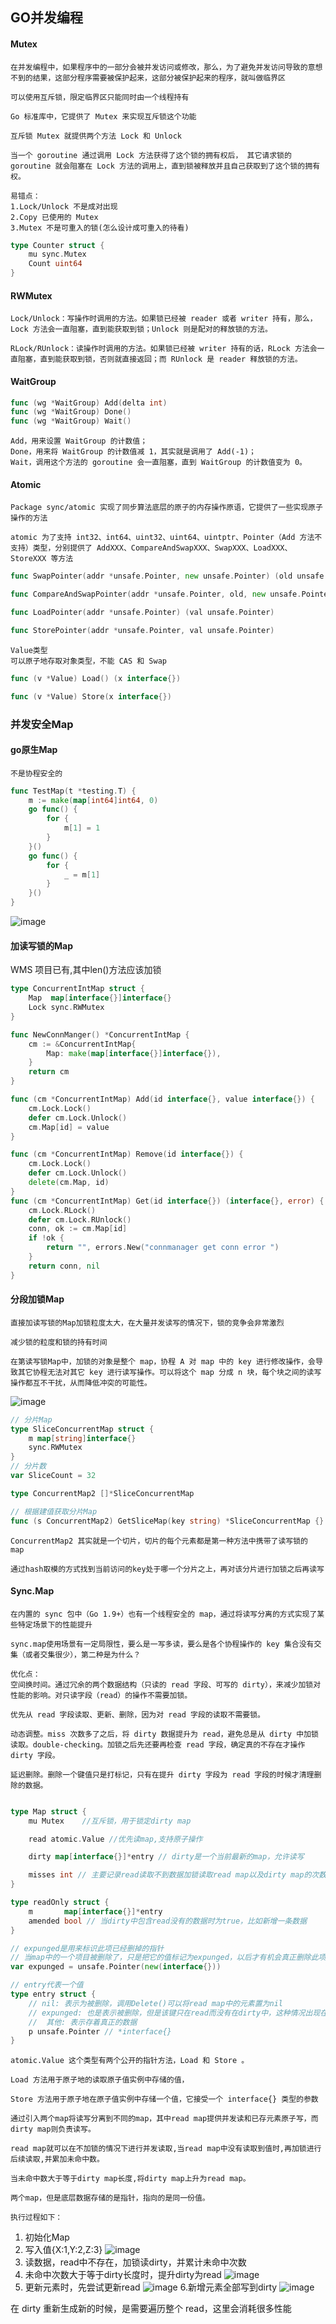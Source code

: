 ## GO并发编程
#### Mutex

    在并发编程中，如果程序中的一部分会被并发访问或修改，那么，为了避免并发访问导致的意想不到的结果，这部分程序需要被保护起来，这部分被保护起来的程序，就叫做临界区
    
    可以使用互斥锁，限定临界区只能同时由一个线程持有
    
    Go 标准库中，它提供了 Mutex 来实现互斥锁这个功能
    
    互斥锁 Mutex 就提供两个方法 Lock 和 Unlock
    
    当一个 goroutine 通过调用 Lock 方法获得了这个锁的拥有权后， 其它请求锁的 goroutine 就会阻塞在 Lock 方法的调用上，直到锁被释放并且自己获取到了这个锁的拥有权。
    
    易错点：
    1.Lock/Unlock 不是成对出现
    2.Copy 已使用的 Mutex
    3.Mutex 不是可重入的锁(怎么设计成可重入的待看)

```go
type Counter struct { 
    mu sync.Mutex 
    Count uint64
}
```

#### RWMutex
    Lock/Unlock：写操作时调用的方法。如果锁已经被 reader 或者 writer 持有，那么，Lock 方法会一直阻塞，直到能获取到锁；Unlock 则是配对的释放锁的方法。
    
    RLock/RUnlock：读操作时调用的方法。如果锁已经被 writer 持有的话，RLock 方法会一直阻塞，直到能获取到锁，否则就直接返回；而 RUnlock 是 reader 释放锁的方法。
    
#### WaitGroup
```go
func (wg *WaitGroup) Add(delta int) 
func (wg *WaitGroup) Done() 
func (wg *WaitGroup) Wait()
```
    Add，用来设置 WaitGroup 的计数值；
    Done，用来将 WaitGroup 的计数值减 1，其实就是调用了 Add(-1)；
    Wait，调用这个方法的 goroutine 会一直阻塞，直到 WaitGroup 的计数值变为 0。
    
#### Atomic
    Package sync/atomic 实现了同步算法底层的原子的内存操作原语，它提供了一些实现原子操作的方法
    
    atomic 为了支持 int32、int64、uint32、uint64、uintptr、Pointer（Add 方法不支持）类型，分别提供了 AddXXX、CompareAndSwapXXX、SwapXXX、LoadXXX、StoreXXX 等方法
    
    
```go
func SwapPointer(addr *unsafe.Pointer, new unsafe.Pointer) (old unsafe.Pointer)

func CompareAndSwapPointer(addr *unsafe.Pointer, old, new unsafe.Pointer) (swapped bool)

func LoadPointer(addr *unsafe.Pointer) (val unsafe.Pointer)

func StorePointer(addr *unsafe.Pointer, val unsafe.Pointer)

```
    Value类型
    可以原子地存取对象类型，不能 CAS 和 Swap
    
```go
func (v *Value) Load() (x interface{})

func (v *Value) Store(x interface{}) 
```

### 并发安全Map
#### go原生Map
    不是协程安全的
    
```go
func TestMap(t *testing.T) {
	m := make(map[int64]int64, 0)
	go func() {
		for {
			m[1] = 1
		}
	}()
	go func() {
		for {
			_ = m[1]
		}
	}()
}
```

![image](https://user-images.githubusercontent.com/46525758/138409166-2a25d872-8b26-4da7-bb47-dc2e6e8a6e55.png)

#### 加读写锁的Map
WMS 项目已有,其中len()方法应该加锁
```go
type ConcurrentIntMap struct {
	Map  map[interface{}]interface{}
	Lock sync.RWMutex
}

func NewConnManger() *ConcurrentIntMap {
	cm := &ConcurrentIntMap{
		Map: make(map[interface{}]interface{}),
	}
	return cm
}

func (cm *ConcurrentIntMap) Add(id interface{}, value interface{}) {
	cm.Lock.Lock()
	defer cm.Lock.Unlock()
	cm.Map[id] = value
}

func (cm *ConcurrentIntMap) Remove(id interface{}) {
	cm.Lock.Lock()
	defer cm.Lock.Unlock()
	delete(cm.Map, id)
}
func (cm *ConcurrentIntMap) Get(id interface{}) (interface{}, error) {
	cm.Lock.RLock()
	defer cm.Lock.RUnlock()
	conn, ok := cm.Map[id]
	if !ok {
		return "", errors.New("connmanager get conn error ")
	}
	return conn, nil
}
```

#### 分段加锁Map
    直接加读写锁的Map加锁粒度太大，在大量并发读写的情况下，锁的竞争会非常激烈
  
    减少锁的粒度和锁的持有时间
    
    在第读写锁Map中，加锁的对象是整个 map，协程 A 对 map 中的 key 进行修改操作，会导致其它协程无法对其它 key 进行读写操作。可以将这个 map 分成 n 块，每个块之间的读写操作都互不干扰，从而降低冲突的可能性。
    
![image](https://user-images.githubusercontent.com/46525758/138409238-e0085853-6edf-4618-ba75-ae734af39477.png)

```go
// 分片Map
type SliceConcurrentMap struct {
	m map[string]interface{}
	sync.RWMutex
}
// 分片数
var SliceCount = 32

type ConcurrentMap2 []*SliceConcurrentMap

// 根据建值获取分片Map
func (s ConcurrentMap2) GetSliceMap(key string) *SliceConcurrentMap {}
```

    ConcurrentMap2 其实就是一个切片，切片的每个元素都是第一种方法中携带了读写锁的 map
    
    通过hash取模的方式找到当前访问的key处于哪一个分片之上，再对该分片进行加锁之后再读写
    
#### Sync.Map
    在内置的 sync 包中（Go 1.9+）也有一个线程安全的 map，通过将读写分离的方式实现了某些特定场景下的性能提升
    
    sync.map使用场景有一定局限性，要么是一写多读，要么是各个协程操作的 key 集合没有交集（或者交集很少），第二种是为什么？
    
    优化点：
    空间换时间。通过冗余的两个数据结构（只读的 read 字段、可写的 dirty），来减少加锁对性能的影响。对只读字段（read）的操作不需要加锁。
    
    优先从 read 字段读取、更新、删除，因为对 read 字段的读取不需要锁。
    
    动态调整。miss 次数多了之后，将 dirty 数据提升为 read，避免总是从 dirty 中加锁读取。double-checking。加锁之后先还要再检查 read 字段，确定真的不存在才操作 dirty 字段。
    
    延迟删除。删除一个键值只是打标记，只有在提升 dirty 字段为 read 字段的时候才清理删除的数据。
    
```go

type Map struct {
	mu Mutex    //互斥锁，用于锁定dirty map

	read atomic.Value //优先读map,支持原子操作

	dirty map[interface{}]*entry // dirty是一个当前最新的map，允许读写

	misses int // 主要记录read读取不到数据加锁读取read map以及dirty map的次数，当misses等于dirty的长度时，会将dirty复制到read
}

type readOnly struct {
    m       map[interface{}]*entry
    amended bool // 当dirty中包含read没有的数据时为true，比如新增一条数据
}

// expunged是用来标识此项已经删掉的指针
// 当map中的一个项目被删除了，只是把它的值标记为expunged，以后才有机会真正删除此项
var expunged = unsafe.Pointer(new(interface{}))

// entry代表一个值
type entry struct {
    // nil: 表示为被删除，调用Delete()可以将read map中的元素置为nil
	// expunged: 也是表示被删除，但是该键只在read而没有在dirty中，这种情况出现在将read复制到dirty中，即复制的过程会先将nil标记为expunged，然后不将其复制到dirty
	//  其他: 表示存着真正的数据
    p unsafe.Pointer // *interface{}
}
```

    atomic.Value 这个类型有两个公开的指针方法，Load 和 Store 。
    
    Load 方法用于原子地的读取原子值实例中存储的值，
    
    Store 方法用于原子地在原子值实例中存储一个值，它接受一个 interface{} 类型的参数
    
    通过引入两个map将读写分离到不同的map，其中read map提供并发读和已存元素原子写，而dirty map则负责读写。 
    
    read map就可以在不加锁的情况下进行并发读取,当read map中没有读取到值时,再加锁进行后续读取,并累加未命中数。
    
    当未命中数大于等于dirty map长度,将dirty map上升为read map。
    
    两个map，但是底层数据存储的是指针，指向的是同一份值。
    
    执行过程如下：
    
 1. 初始化Map
 2. 写入值{X:1,Y:2,Z:3}
![image](https://user-images.githubusercontent.com/46525758/138409343-02bc0e45-4e1d-4c7a-bf70-244a59d06096.png)
3. 读数据，read中不存在，加锁读dirty，并累计未命中次数
4. 未命中次数大于等于dirty长度时，提升dirty为read
![image](https://user-images.githubusercontent.com/46525758/138409381-5c848bcc-420c-4948-b39c-173cbca35fad.png)
5. 更新元素时，先尝试更新read
![image](https://user-images.githubusercontent.com/46525758/138409405-24495177-c588-4430-9313-4216d610690f.png)
6.新增元素全部写到dirty
![image](https://user-images.githubusercontent.com/46525758/138409424-eadbe1f1-e82e-4912-a27e-5971e3448a85.png)

在 dirty 重新生成新的时候，是需要遍历整个 read，这里会消耗很多性能
